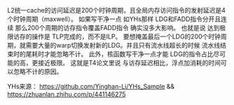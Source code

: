 
L2统一cache的访问延迟是200个时钟周期，且全局内存访问指令的发射延迟是4个时钟周期（maxwell）。
如果写干净一点 如YHs那样 LDG和FADD指令分开且连续 那么200个周期的访存指令覆盖FADD指令 确实没多大影响。
也就是说 达到极限访存的操作是 TLP完成的，而不是ILP。
要想掩盖最后一个LDG的200个时钟周期，就需要大量的warp切换发射新的LDG。并且只有流水线超长的时候 流水线结束时的尾耗时才能忽略不计。
此外，核函数写干净一点才能 LDG的指令占比尽可能的高，更接近极限。
这就是T4论文里说 与访存延迟相比，浮点加消耗的时间可以忽略不计的原因。


YHs来源： https://github.com/Yinghan-Li/YHs_Sample && https://zhuanlan.zhihu.com/p/441146275